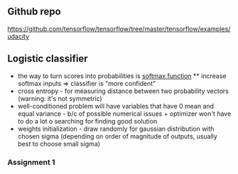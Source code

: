## Github repo
https://github.com/tensorflow/tensorflow/tree/master/tensorflow/examples/udacity

## Logistic classifier
* the way to turn scores into probabilities is [softmax function](https://en.wikipedia.org/wiki/Softmax_function)
** increase softmax inputs => classifier is "more confident"
* cross entropy - for measuring distance between two probability vectors (warning: it's not symmetric)
* well-conditioned problem will have variables that have 0 mean and equal variance - b/c of possible numerical issues + optimizer won't have to do a lot o searching for finding good solution
* weights initialization - draw randomly for gaussian distribution with chosen sigma (depending on order of magnitude of outputs, usually best to choose small sigma)

### Assignment 1
